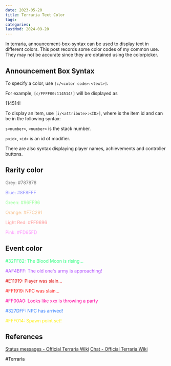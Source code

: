 ```yaml
---
date: 2023-05-20
title: Terraria Text Color
tags:
categories:
lastMod: 2024-09-20
---
```

In terraria, announcement-box-syntax can be used to display text in different colors. This post records some color codes of my common use. They may not be accurate since they are obtained using the colorpicker.

## Announcement Box Syntax

To specify a color, use `[c/<color code>:<text>]`.

For example, `[c/FFFF00:114514!]` will be displayed as

114514!

To display an item, use `[i/<attribute>:<ID>]`, where <ID> is the item id and <attrbute> can be in the following syntax:

`s<number>`, `<number>` is the stack number.

`p<id>`, `<id>` is an id of modifier.

There are also syntax displaying player names, achievements and controller buttons.

## Rarity color

<p style="color:#787878">Grey: #787878</p>

<p style="color:#8F8FFF">Blue: #8F8FFF</p>

<p style="color:#96FF96">Green: #96FF96</p>

<p style="color:#F7C291">Orange: #F7C291</p>

<p style="color:#FF9696">Light Red: #FF9696</p>

<p style="color:#FD95FD">Pink: #FD95FD</p>

## Event color

<p style="color:#32FF82">#32FF82: The Blood Moon is rising...</p>

<p style="color:#AF4BFF">#AF4BFF: The old one's army is approaching!</p>

<p style="color:#E11919">#E11919: Player was slain...</p>

<p style="color:#FF1919">#FF1919: NPC was slain...</p>

<p style="color:#FF00A0">#FF00A0: Looks like xxx is throwing a party</p>

<p style="color:#327DFF">#327DFF: NPC has arrived!</p>

<p style="color:#FFF014">#FFF014: Spawn point set!</p>

## References
[Status messages - Official Terraria Wiki](https://terraria.wiki.gg/wiki/Status_messages)
[Chat - Official Terraria Wiki](https://terraria.wiki.gg/wiki/Chat#Color)

#Terraria
